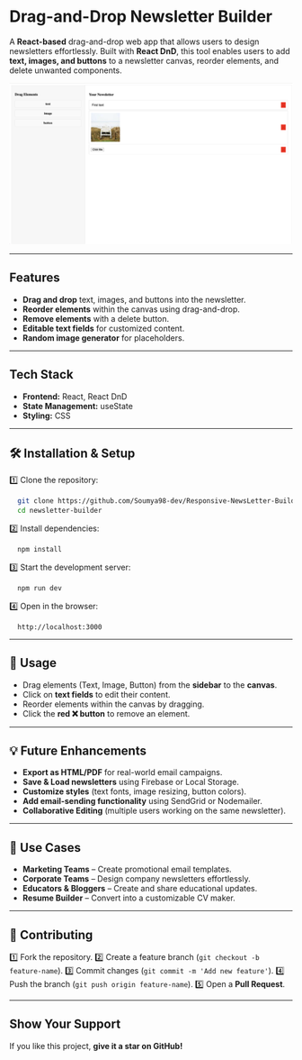 # Drag-and-Drop Newsletter Builder

A **React-based** drag-and-drop web app that allows users to design newsletters effortlessly. Built with **React DnD**, this tool enables users to add **text, images, and buttons** to a newsletter canvas, reorder elements, and delete unwanted components.

![App Preview](image-1.png)

---

## Features

- **Drag and drop** text, images, and buttons into the newsletter.
- **Reorder elements** within the canvas using drag-and-drop.
- **Remove elements** with a delete button.
- **Editable text fields** for customized content.
- **Random image generator** for placeholders.

---

## Tech Stack

- **Frontend:** React, React DnD
- **State Management:** useState
- **Styling:** CSS

---

## 🛠️ Installation & Setup

1️⃣ Clone the repository:

```bash
  git clone https://github.com/Soumya98-dev/Responsive-NewsLetter-Builder.git
  cd newsletter-builder
```

2️⃣ Install dependencies:

```bash
  npm install
```

3️⃣ Start the development server:

```bash
  npm run dev
```

4️⃣ Open in the browser:

```
  http://localhost:3000
```

---

## 📖 Usage

- Drag elements (Text, Image, Button) from the **sidebar** to the **canvas**.
- Click on **text fields** to edit their content.
- Reorder elements within the canvas by dragging.
- Click the **red ❌ button** to remove an element.

---

## 💡 Future Enhancements

- **Export as HTML/PDF** for real-world email campaigns.
- **Save & Load newsletters** using Firebase or Local Storage.
- **Customize styles** (text fonts, image resizing, button colors).
- **Add email-sending functionality** using SendGrid or Nodemailer.
- **Collaborative Editing** (multiple users working on the same newsletter).

---

## 🎯 Use Cases

- **Marketing Teams** – Create promotional email templates.
- **Corporate Teams** – Design company newsletters effortlessly.
- **Educators & Bloggers** – Create and share educational updates.
- **Resume Builder** – Convert into a customizable CV maker.

---

## 🤝 Contributing

1️⃣ Fork the repository.
2️⃣ Create a feature branch (`git checkout -b feature-name`).
3️⃣ Commit changes (`git commit -m 'Add new feature'`).
4️⃣ Push the branch (`git push origin feature-name`).
5️⃣ Open a **Pull Request**.

---

## Show Your Support

If you like this project, **give it a star on GitHub!**
